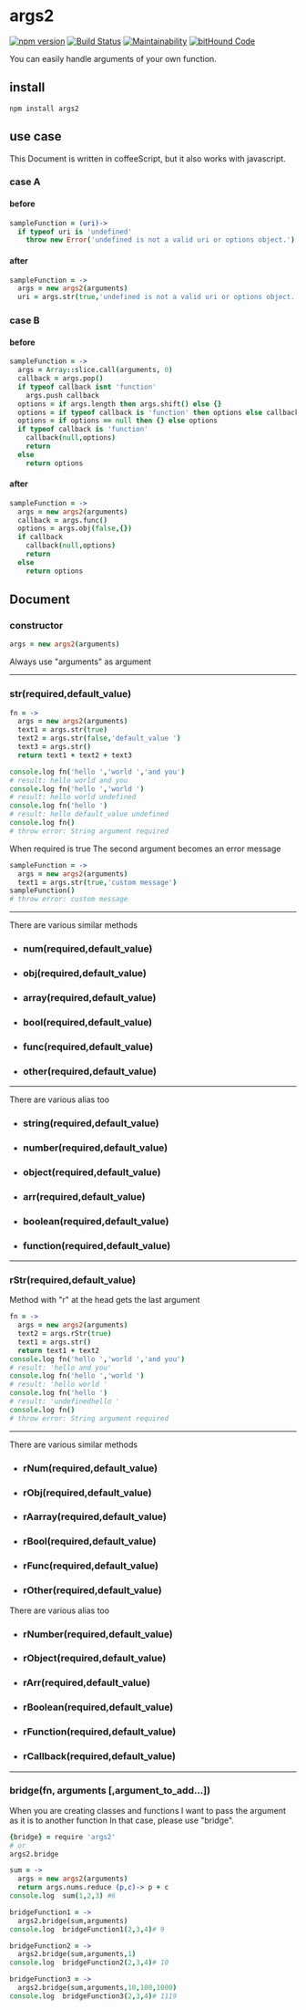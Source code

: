 # args2

[![npm version](https://badge.fury.io/js/args2.svg)](https://badge.fury.io/js/args2)
[![Build Status](https://travis-ci.org/mick-whats/args2-node.svg?branch=master)](https://travis-ci.org/mick-whats/args2-node)
[![Maintainability](https://api.codeclimate.com/v1/badges/e66b304c8e6bb9a713bb/maintainability)](https://codeclimate.com/github/mick-whats/args2-node/maintainability)
[![bitHound Code](https://www.bithound.io/github/mick-whats/args2-node/badges/code.svg)](https://www.bithound.io/github/mick-whats/args2-node)

You can easily handle arguments of your own function.

## install

```
npm install args2
```



## use case

This Document is written in coffeeScript, but it also works with javascript.

### case A

#### before

```coffee
sampleFunction = (uri)->
  if typeof uri is 'undefined'
    throw new Error('undefined is not a valid uri or options object.')
```

#### after

```coffee
sampleFunction = ->
  args = new args2(arguments)
  uri = args.str(true,'undefined is not a valid uri or options object.')
```

### case B

#### before

```coffee
sampleFunction = ->
  args = Array::slice.call(arguments, 0)
  callback = args.pop()
  if typeof callback isnt 'function'
    args.push callback
  options = if args.length then args.shift() else {}
  options = if typeof callback is 'function' then options else callback
  options = if options == null then {} else options
  if typeof callback is 'function'
    callback(null,options)
    return
  else
    return options
```

#### after

```coffee
sampleFunction = ->
  args = new args2(arguments)
  callback = args.func()
  options = args.obj(false,{})
  if callback
    callback(null,options)
    return
  else
    return options
```

## Document


### constructor

```coffee
args = new args2(arguments)
```
Always use "arguments" as argument

---

### str(required,default_value)

```coffee
fn = ->
  args = new args2(arguments)
  text1 = args.str(true)
  text2 = args.str(false,'default_value ')
  text3 = args.str()
  return text1 + text2 + text3

console.log fn('hello ','world ','and you')
# result: hello world and you
console.log fn('hello ','world ')
# result: hello world undefined
console.log fn('hello ')
# result: hello default_value undefined
console.log fn()
# throw error: String argument required
```

When required is true
The second argument becomes an error message

```coffee
sampleFunction = ->
  args = new args2(arguments)
  text1 = args.str(true,'custom message')
sampleFunction()
# throw error: custom message
```

---

There are various similar methods

- ### num(required,default_value)
- ### obj(required,default_value)
- ### array(required,default_value)
- ### bool(required,default_value)
- ### func(required,default_value)
- ### other(required,default_value)

---

There are various alias too

- ### string(required,default_value)
- ### number(required,default_value)
- ### object(required,default_value)
- ### arr(required,default_value)
- ### boolean(required,default_value)
- ### function(required,default_value)

---

### rStr(required,default_value)

Method with "r" at the head gets the last argument

```coffee
fn = ->
  args = new args2(arguments)
  text2 = args.rStr(true)
  text1 = args.str()
  return text1 + text2
console.log fn('hello ','world ','and you')
# result: 'hello and you'
console.log fn('hello ','world ')
# result: 'hello world '
console.log fn('hello ')
# result: 'undefinedhello '
console.log fn()
# throw error: String argument required
```

---

There are various similar methods

- ### rNum(required,default_value)
- ### rObj(required,default_value)
- ### rAarray(required,default_value)
- ### rBool(required,default_value)
- ### rFunc(required,default_value)
- ### rOther(required,default_value)

There are various alias too

- ### rNumber(required,default_value)
- ### rObject(required,default_value)
- ### rArr(required,default_value)
- ### rBoolean(required,default_value)
- ### rFunction(required,default_value)
- ### rCallback(required,default_value)

---

### bridge(fn, arguments [,argument_to_add...])

When you are creating classes and functions
I want to pass the argument as it is to another function
In that case, please use "bridge".

```coffee
{bridge} = require 'args2'
# or
args2.bridge
```

```coffee
sum = ->
  args = new args2(arguments)
  return args.nums.reduce (p,c)-> p + c
console.log  sum(1,2,3) #6

bridgeFunction1 = ->
  args2.bridge(sum,arguments)
console.log  bridgeFunction1(2,3,4)# 9

bridgeFunction2 = ->
  args2.bridge(sum,arguments,1)
console.log  bridgeFunction2(2,3,4)# 10

bridgeFunction3 = ->
  args2.bridge(sum,arguments,10,100,1000)
console.log  bridgeFunction3(2,3,4)# 1119
```
